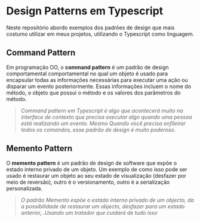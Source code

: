 # Design Patterns em Typescript

Neste repositório abordo exemplos dos padrões de design que mais costumo utilizar em meus projetos, utilizando o Typescript como linguagem.

## Command Pattern

Em programação OO, o **command pattern** é um padrão de design comportamental comportamental no qual um objeto é usado para encapsular todas as informações necessárias para executar uma ação ou disparar um evento posteriormente. Essas informações incluem o nome do método, o objeto que possui o método e os valores dos parâmetros do método.

>_Command pattern em Typescript é algo que acontecerá muito na interface de contexto que precisa executar algo quando uma pessoa está realizando um evento. Mesmo Quando você precisa enfileirar todos os comandos, esse padrão de design é muito poderoso._


## Memento Pattern

O __memento pattern__ é um padrão de design de software que expõe o estado interno privado de um objeto. Um exemplo de como isso pode ser usado é restaurar um objeto ao seu estado de visualização (desfazer por meio de reversão), outro é o versionamento, outro é a serialização personalizada.

>_O padrão Memento espõe o estado interno privado de um objecto, da a possibilidade de restaurar um objecto, desfazer para um estado anterior,..Usando um tratador que cuidará de tudo isso_